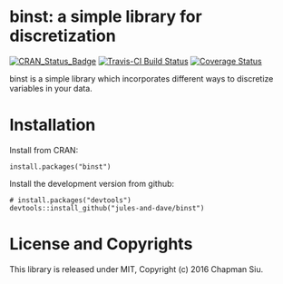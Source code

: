 binst: a simple library for discretization
==========================================

[![CRAN_Status_Badge](http://www.r-pkg.org/badges/version/binst)](http://cran.r-project.org/package=binst)
[![Travis-CI Build Status](https://travis-ci.org/Jules-and-Dave/binst.svg?branch=master)](https://travis-ci.org/Jules-and-Dave/binst)
[![Coverage Status](http://codecov.io/github/Jules-and-Dave/binst/coverage.svg?branch=master)](http://codecov.io/github/Jules-and-Dave/binst?branch=master)

binst is a simple library which incorporates different ways to discretize variables in your data.

Installation
============

Install from CRAN:

    install.packages("binst")

Install the development version from github:

    # install.packages("devtools")
    devtools::install_github("jules-and-dave/binst")


License and Copyrights
======================

This library is released under MIT, Copyright (c) 2016 Chapman Siu.

